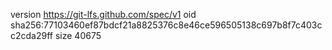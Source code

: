 version https://git-lfs.github.com/spec/v1
oid sha256:77103460ef87bdcf21a8825376c8e46ce596505138c697b8f7c403cc2cda29ff
size 40675
